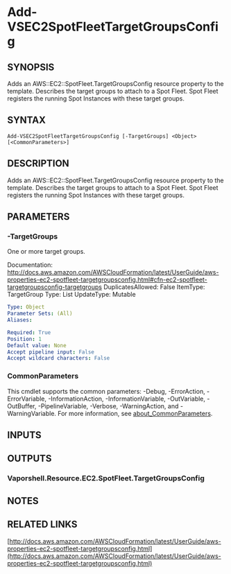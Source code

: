 # Add-VSEC2SpotFleetTargetGroupsConfig

## SYNOPSIS
Adds an AWS::EC2::SpotFleet.TargetGroupsConfig resource property to the template.
Describes the target groups to attach to a Spot Fleet.
Spot Fleet registers the running Spot Instances with these target groups.

## SYNTAX

```
Add-VSEC2SpotFleetTargetGroupsConfig [-TargetGroups] <Object> [<CommonParameters>]
```

## DESCRIPTION
Adds an AWS::EC2::SpotFleet.TargetGroupsConfig resource property to the template.
Describes the target groups to attach to a Spot Fleet.
Spot Fleet registers the running Spot Instances with these target groups.

## PARAMETERS

### -TargetGroups
One or more target groups.

Documentation: http://docs.aws.amazon.com/AWSCloudFormation/latest/UserGuide/aws-properties-ec2-spotfleet-targetgroupsconfig.html#cfn-ec2-spotfleet-targetgroupsconfig-targetgroups
DuplicatesAllowed: False
ItemType: TargetGroup
Type: List
UpdateType: Mutable

```yaml
Type: Object
Parameter Sets: (All)
Aliases:

Required: True
Position: 1
Default value: None
Accept pipeline input: False
Accept wildcard characters: False
```

### CommonParameters
This cmdlet supports the common parameters: -Debug, -ErrorAction, -ErrorVariable, -InformationAction, -InformationVariable, -OutVariable, -OutBuffer, -PipelineVariable, -Verbose, -WarningAction, and -WarningVariable. For more information, see [about_CommonParameters](http://go.microsoft.com/fwlink/?LinkID=113216).

## INPUTS

## OUTPUTS

### Vaporshell.Resource.EC2.SpotFleet.TargetGroupsConfig
## NOTES

## RELATED LINKS

[http://docs.aws.amazon.com/AWSCloudFormation/latest/UserGuide/aws-properties-ec2-spotfleet-targetgroupsconfig.html](http://docs.aws.amazon.com/AWSCloudFormation/latest/UserGuide/aws-properties-ec2-spotfleet-targetgroupsconfig.html)

